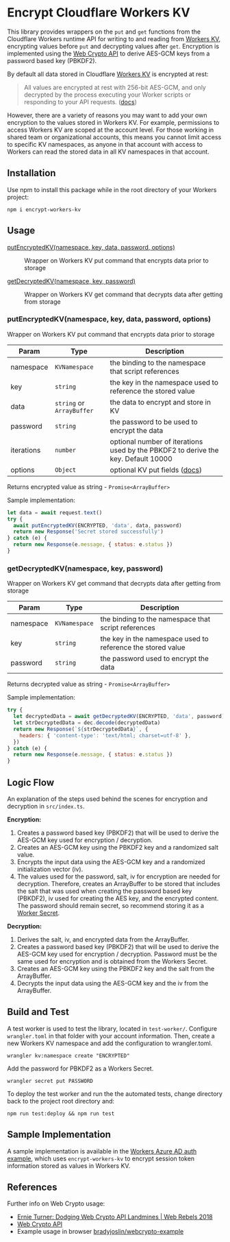 # Encrypt Cloudflare Workers KV

This library provides wrappers on the `put` and `get` functions from the Cloudflare Workers runtime API for writing to and reading from [Workers KV](https://developers.cloudflare.com/workers/reference/apis), encrypting values before `put` and decrypting values after `get`. Encryption is implemented using the [Web Crypto API](https://developers.cloudflare.com/workers/reference/apis/web-crypto/) to derive AES-GCM keys from a password based key (PBKDF2).

By default all data stored in Cloudflare [Workers KV](https://developers.cloudflare.com/workers/reference/storage) is encrypted at rest:

> All values are encrypted at rest with 256-bit AES-GCM, and only decrypted by the process executing your Worker scripts or responding to your API requests. ([docs](https://developers.cloudflare.com/workers/reference/storage))

However, there are a variety of reasons you may want to add your own encryption to the values stored in Workers KV. For example, permissions to access Workers KV are scoped at the account level. For those working in shared team or organizational accounts, this means you cannot limit access to specific KV namespaces, as anyone in that account with access to Workers can read the stored data in all KV namespaces in that account.

## Installation

Use npm to install this package while in the root directory of your Workers project:

`npm i encrypt-workers-kv`

## Usage

<dl>
<dt><a href="#putEncryptedKV">putEncryptedKV(namespace, key, data, password, options)</a></dt>
<dd><p>Wrapper on Workers KV put command that encrypts data prior to storage</p>
</dd>
<dt><a href="#getDecryptedKV">getDecryptedKV(namespace, key, password)</a></dt>
<dd><p>Wrapper on Workers KV get command that decrypts data after getting from storage</p>
</dd>
</dl>

<a name="putEncryptedKV"></a>

### putEncryptedKV(namespace, key, data, password, options)

Wrapper on Workers KV put command that encrypts data prior to storage

| Param      | Type                                 | Description                                                                                                          |
| ---------- | ------------------------------------ | -------------------------------------------------------------------------------------------------------------------- |
| namespace  | <code>KVNamespace</code>             | the binding to the namespace that script references                                                                  |
| key        | <code>string</code>                  | the key in the namespace used to reference the stored value                                                          |
| data       | <code>string</code> or `ArrayBuffer` | the data to encrypt and store in KV                                                                                  |
| password   | <code>string</code>                  | the password to be used to encrypt the data                                                                          |
| iterations | <code>number</code>                  | optional number of iterations used by the PBKDF2 to derive the key. Default 10000                                    |
| options    | <code>Object</code>                  | optional KV put fields ([docs](https://developers.cloudflare.com/workers/reference/apis/kv/#creating-expiring-keys)) |

Returns encrypted value as string - `Promise<ArrayBuffer>`

Sample implementation:

```javascript
let data = await request.text()
try {
  await putEncryptedKV(ENCRYPTED, 'data', data, password)
  return new Response('Secret stored successfully')
} catch (e) {
  return new Response(e.message, { status: e.status })
}
```

<a name="getDecryptedKV"></a>

### getDecryptedKV(namespace, key, password)

Wrapper on Workers KV get command that decrypts data after getting from storage

| Param     | Type                     | Description                                                 |
| --------- | ------------------------ | ----------------------------------------------------------- |
| namespace | <code>KVNamespace</code> | the binding to the namespace that script references         |
| key       | <code>string</code>      | the key in the namespace used to reference the stored value |
| password  | <code>string</code>      | the password used to encrypt the data                       |

Returns decrypted value as string - `Promise<ArrayBuffer>`

Sample implementation:

```javascript
try {
  let decryptedData = await getDecryptedKV(ENCRYPTED, 'data', password)
  let strDecryptedData = dec.decode(decryptedData)
  return new Response(`${strDecryptedData}`, {
    headers: { 'content-type': 'text/html; charset=utf-8' },
  })
} catch (e) {
  return new Response(e.message, { status: e.status })
}
```

## Logic Flow

An explanation of the steps used behind the scenes for encryption and decryption in `src/index.ts`.

**Encryption:**

1. Creates a password based key (PBKDF2) that will be used to derive the AES-GCM key used for encryption / decryption.
1. Creates an AES-GCM key using the PBKDF2 key and a randomized salt value.
1. Encrypts the input data using the AES-GCM key and a randomized initialization vector (iv).
1. The values used for the password, salt, iv for encryption are needed for decryption. Therefore, creates an ArrayBuffer to be stored that includes the salt that was used when creating the password based key (PBKDF2), iv used for creating the AES key, and the encrypted content. The password should remain secret, so recommend storing it as a [Worker Secret](https://developers.cloudflare.com/workers/reference/apis/environment-variables/#secrets).

**Decryption:**

1. Derives the salt, iv, and encrypted data from the ArrayBuffer.
1. Creates a password based key (PBKDF2) that will be used to derive the AES-GCM key used for encryption / decryption. Password must be the same used for encryption and is obtained from the Workers Secret.
1. Creates an AES-GCM key using the PBKDF2 key and the salt from the ArrayBuffer.
1. Decrypts the input data using the AES-GCM key and the iv from the ArrayBuffer.

## Build and Test

A test worker is used to test the library, located in `test-worker/`. Configure `wrangler.toml` in that folder with your account information. Then, create a new Workers KV namespace and add the configuration to wrangler.toml.

`wrangler kv:namespace create "ENCRYPTED"`

Add the password for PBKDF2 as a Workers Secret.

`wrangler secret put PASSWORD`

To deploy the test worker and run the the automated tests, change directory back to the project root directory and:

`npm run test:deploy && npm run test`

## Sample Implementation

A sample implementation is available in the [Workers Azure AD auth example](https://github.com/bradyjoslin/workers-azuread-example), which uses `encrypt-workers-kv` to encrypt session token information stored as values in Workers KV.

## References

Further info on Web Crypto usage:

- [Ernie Turner: Dodging Web Crypto API Landmines | Web Rebels 2018](https://www.youtube.com/watch?v=lbt2_M1hZeg)
- [Web Crypto API](https://developer.mozilla.org/en-US/docs/Web/API/Web_Crypto_API)
- Example usage in browser [bradyjoslin/webcrypto-example](https://github.com/bradyjoslin/webcrypto-example)
